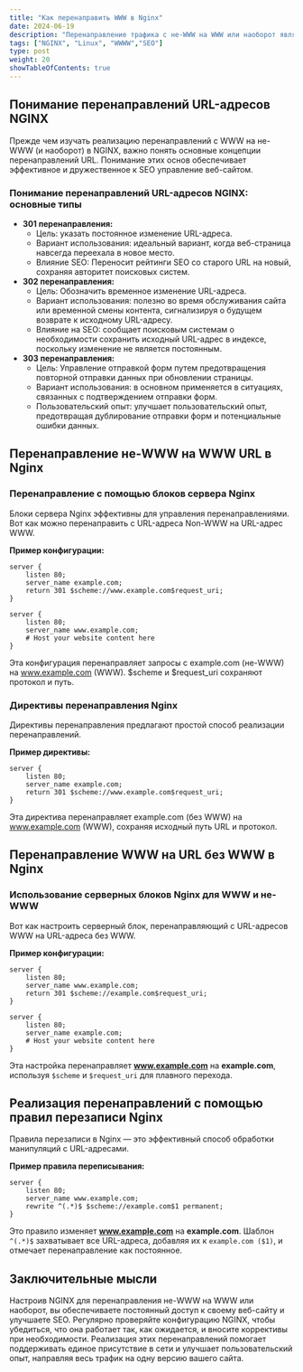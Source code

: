 ```yaml
---
title: "Как перенаправить WWW в Nginx"
date: 2024-06-19
description: "Перенаправление трафика с не-WWW на WWW или наоборот является обычным требованием для обеспечения постоянного доступа к вашему веб-сайту, улучшения SEO и улучшения пользовательского опыта. Такая настройка гарантирует, что все посетители будут направлены на одну версию вашего сайта, что помогает индексировать поисковые системы и устраняет проблемы с дублированием контента."
tags: ["NGINX", "Linux", "WWWW","SEO"]
type: post
weight: 20
showTableOfContents: true
---
```

## Понимание перенаправлений URL-адресов NGINX
Прежде чем изучать реализацию перенаправлений с WWW на не-WWW (и наоборот) в NGINX, важно понять основные концепции перенаправлений URL. Понимание этих основ обеспечивает эффективное и дружественное к SEO управление веб-сайтом.

### Понимание перенаправлений URL-адресов NGINX: основные типы
- **301 перенаправления:**
    - Цель: указать постоянное изменение URL-адреса.
    - Вариант использования: идеальный вариант, когда веб-страница навсегда переехала в новое место.
    - Влияние SEO: Переносит рейтинги SEO со старого URL на новый, сохраняя авторитет поисковых систем.
- **302 перенаправления:**
    - Цель: Обозначить временное изменение URL-адреса.
    - Вариант использования: полезно во время обслуживания сайта или временной смены контента, сигнализируя о будущем возврате к исходному URL-адресу.
    - Влияние на SEO: сообщает поисковым системам о необходимости сохранить исходный URL-адрес в индексе, поскольку изменение не является постоянным.
- **303 перенаправления:**
    - Цель: Управление отправкой форм путем предотвращения повторной отправки данных при обновлении страницы.
    - Вариант использования: в основном применяется в ситуациях, связанных с подтверждением отправки форм.
    - Пользовательский опыт: улучшает пользовательский опыт, предотвращая дублирование отправки форм и потенциальные ошибки данных.
## Перенаправление не-WWW на WWW URL в Nginx
### Перенаправление с помощью блоков сервера Nginx
Блоки сервера Nginx эффективны для управления перенаправлениями. Вот как можно перенаправить с URL-адреса Non-WWW на URL-адрес WWW.

**Пример конфигурации:**
```
server {
    listen 80;
    server_name example.com;
    return 301 $scheme://www.example.com$request_uri;
}

server {
    listen 80;
    server_name www.example.com;
    # Host your website content here
}
```
Эта конфигурация перенаправляет запросы с example.com (не-WWW) на www.example.com (WWW). $scheme и $request_uri сохраняют протокол и путь.

### Директивы перенаправления Nginx
Директивы перенаправления предлагают простой способ реализации перенаправлений.

**Пример директивы:**
```
server {
    listen 80;
    server_name example.com;
    return 301 $scheme://www.example.com$request_uri;
}
```
Эта директива перенаправляет example.com (без WWW) на www.example.com (WWW), сохраняя исходный путь URL и протокол.

## Перенаправление WWW на URL без WWW в Nginx
### Использование серверных блоков Nginx для WWW и не-WWW
Вот как настроить серверный блок, перенаправляющий с URL-адресов WWW на URL-адреса без WWW.

**Пример конфигурации:**
```
server {
    listen 80;
    server_name www.example.com;
    return 301 $scheme://example.com$request_uri;
}

server {
    listen 80;
    server_name example.com;
    # Host your website content here
}
```
Эта настройка перенаправляет **www.example.com** на **example.com**, используя `$scheme` и `$request_uri` для плавного перехода.

## Реализация перенаправлений с помощью правил перезаписи Nginx
Правила перезаписи в Nginx — это эффективный способ обработки манипуляций с URL-адресами.

**Пример правила переписывания:**
```
server {
    listen 80;
    server_name www.example.com;
    rewrite ^(.*)$ $scheme://example.com$1 permanent;
}
```
Это правило изменяет **www.example.com** на **example.com**. Шаблон `^(.*)$` захватывает все URL-адреса, добавляя их к `example.com ($1)`, и отмечает перенаправление как постоянное.

## Заключительные мысли
Настроив NGINX для перенаправления не-WWW на WWW или наоборот, вы обеспечиваете постоянный доступ к своему веб-сайту и улучшаете SEO. Регулярно проверяйте конфигурацию NGINX, чтобы убедиться, что она работает так, как ожидается, и вносите коррективы при необходимости. Реализация этих перенаправлений помогает поддерживать единое присутствие в сети и улучшает пользовательский опыт, направляя весь трафик на одну версию вашего сайта.